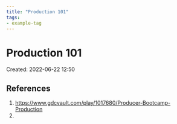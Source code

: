 ```yaml
---
title: "Production 101"
tags:
- example-tag
---
```


# Production 101
Created: 2022-06-22 12:50  



## References
1. https://www.gdcvault.com/play/1017680/Producer-Bootcamp-Production
2. 